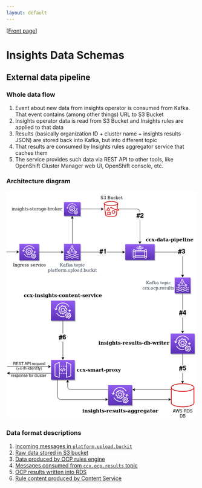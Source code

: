 ```yaml
---
layout: default
---
```

\[[Front page](index.md)\]

# Insights Data Schemas

## External data pipeline

### Whole data flow

1. Event about new data from insights operator is consumed from Kafka. That event contains (among
other things) URL to S3 Bucket
2. Insights operator data is read from S3 Bucket and Insights rules are applied to that data
3. Results (basically organization ID + cluster name + insights results JSON) are stored back into
Kafka, but into different topic
4. That results are consumed by Insights rules aggregator service that caches them
5. The service provides such data via REST API to other tools, like OpenShift Cluster Manager web
UI, OpenShift console, etc.

### Architecture diagram

<img src="images/external-data-pipeline.png" alt="External data pipeline" usemap="#external-data-pipeline">
<map name="external-data-pipeline">
    <area shape="rect" coords="249, 155, 334, 212" title="Incoming messages in platform.upload.buckit" alt="Incoming messages in platform.upload.buckit" href="external-pipeline/platform_upload_buckit_messages.html">
    <area shape="rect" coords="361,  46, 446, 103" title="Raw data stored in S3 bucket" alt="Raw data stored in S3 bucket" href="external-pipeline/raw_data_S3_bucket.html">
    <area shape="rect" coords="496, 162, 581, 219" title="Data produced by OCP rules engine" alt="Data produced by OCP rules engine" href="external-pipeline/ccx_data_pipeline.html">
    <area shape="rect" coords="496, 346, 581, 403" title="Messages consumed from ccx.ocp.results topic" alt="Data consumed from ccx.ocp.results topic" href="external-pipeline/ccx_ocp_results_topic.html">
    <area shape="rect" coords="496, 511, 581, 568" title="OCP results written into RDS" alt="OCP results written into RDS" href="external-pipeline/results_in_rds.html">
    <area shape="rect" coords="127, 418, 212, 475" title="Rule content produced by Content Service" alt="Rule content produced by Content Servic" href="external-pipeline/content_service.html">
</map>

### Data format descriptions

1. [Incoming messages in `platform.upload.buckit`](external-pipeline/platform_upload_buckit_messages.md)
1. [Raw data stored in S3 bucket](external-pipeline/raw_data_S3_bucket.md)
1. [Data produced by OCP rules engine](external-pipeline/ccx_data_pipeline.md)
1. [Messages consumed from `ccx.ocp.results` topic](external-pipeline/ccx_ocp_results_topic.md)
1. [OCP results written into RDS](external-pipeline/results_in_rds.md)
1. [Rule content produced by Content Service](external-pipeline/content_service.md)
